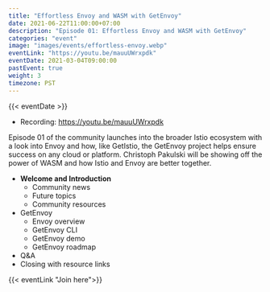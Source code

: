 ```yaml
---
title: "Effortless Envoy and WASM with GetEnvoy"
date: 2021-06-22T11:00:00+07:00
description: "Episode 01: Effortless Envoy and WASM with GetEnvoy"
categories: "event"
image: "images/events/effortless-envoy.webp"
eventLink: "https://youtu.be/mauuUWrxpdk"
eventDate: 2021-03-04T09:00:00
pastEvent: true
weight: 3
timezone: PST
---
```

{{< eventDate >}}

- Recording: <https://youtu.be/mauuUWrxpdk>

Episode 01 of the community launches into the broader Istio ecosystem with a look into Envoy and how, like GetIstio, the GetEnvoy project helps ensure success on any cloud or platform. Christoph Pakulski will be showing off the power of WASM and how Istio and Envoy are better together.

* **Welcome and Introduction**
    + Community news
    + Future topics
    + Community resources
* GetEnvoy
  + Envoy overview
  + GetEnvoy CLI
  + GetEnvoy demo
  + GetEnvoy roadmap
* Q&A
* Closing with resource links

{{< eventLink "Join here">}}